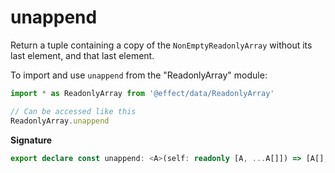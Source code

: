 # unappend

Return a tuple containing a copy of the `NonEmptyReadonlyArray` without its last element, and that last element.

To import and use `unappend` from the "ReadonlyArray" module:

```ts
import * as ReadonlyArray from '@effect/data/ReadonlyArray'

// Can be accessed like this
ReadonlyArray.unappend
```

**Signature**

```ts
export declare const unappend: <A>(self: readonly [A, ...A[]]) => [A[], A]
```
